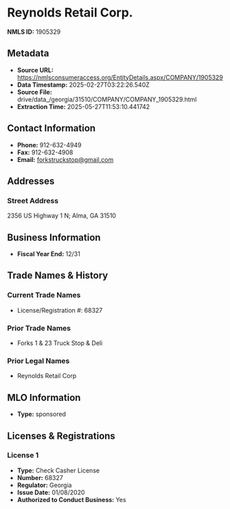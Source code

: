 # Reynolds Retail Corp.

**NMLS ID:** 1905329

## Metadata
- **Source URL:** https://nmlsconsumeraccess.org/EntityDetails.aspx/COMPANY/1905329
- **Data Timestamp:** 2025-02-27T03:22:26.540Z
- **Source File:** drive/data_/georgia/31510/COMPANY/COMPANY_1905329.html
- **Extraction Time:** 2025-05-27T11:53:10.441742

## Contact Information
- **Phone:** 912-632-4949
- **Fax:** 912-632-4908
- **Email:** forkstruckstop@gmail.com

## Addresses
### Street Address
2356 US Highway 1 N; Alma, GA 31510

## Business Information
- **Fiscal Year End:** 12/31

## Trade Names & History
### Current Trade Names
- License/Registration #: 68327

### Prior Trade Names
- Forks 1 & 23 Truck Stop & Deli

### Prior Legal Names
- Reynolds Retail Corp

## MLO Information
- **Type:** sponsored

## Licenses & Registrations

### License 1
- **Type:** Check Casher License
- **Number:** 68327
- **Regulator:** Georgia
- **Issue Date:** 01/08/2020
- **Authorized to Conduct Business:** Yes
